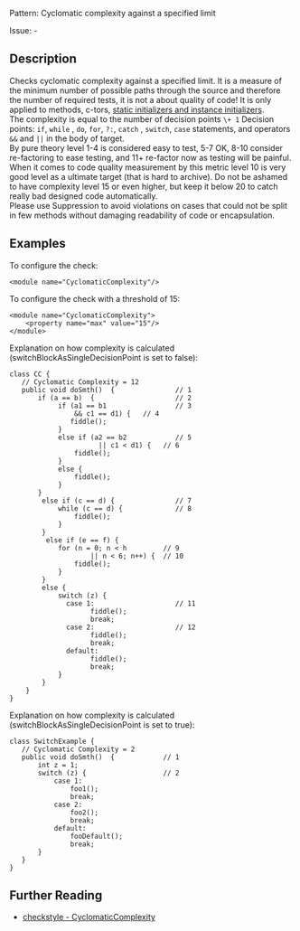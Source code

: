 Pattern: Cyclomatic complexity against a specified limit

Issue: -

## Description

Checks cyclomatic complexity against a specified limit. It is a measure of the minimum number of possible paths through the source and therefore the number of required tests, it is not a about quality of code! It is only applied to methods, c-tors, [static initializers and instance initializers](https://docs.oracle.com/javase/tutorial/java/javaOO/initial.html).   
The complexity is equal to the number of decision points `\+ 1` Decision points: `if`, `while` , `do`, `for`, `?:`, `catch` , `switch`, `case` statements, and operators `&&` and `||` in the body of target.   
By pure theory level 1-4 is considered easy to test, 5-7 OK, 8-10 consider re-factoring to ease testing, and 11+ re-factor now as testing will be painful.   
When it comes to code quality measurement by this metric level 10 is very good level as a ultimate target (that is hard to archive). Do not be ashamed to have complexity level 15 or even higher, but keep it below 20 to catch really bad designed code automatically.   
Please use Suppression to avoid violations on cases that could not be split in few methods without damaging readability of code or encapsulation.   


## Examples

To configure the check: 
    
    
    <module name="CyclomaticComplexity"/>
            

To configure the check with a threshold of 15: 
    
    
    <module name="CyclomaticComplexity">
        <property name="max" value="15"/>
    </module>
            

Explanation on how complexity is calculated (switchBlockAsSingleDecisionPoint is set to false): 
    
    
    class CC {
       // Cyclomatic Complexity = 12
       public void doSmth()  {               // 1
           if (a == b)  {                    // 2
                if (a1 == b1                 // 3
                    && c1 == d1) {   // 4
                   fiddle();
                }
                else if (a2 == b2            // 5
                          || c1 < d1) {   // 6
                    fiddle();
                }
                else {
                    fiddle();
                }
           }
            else if (c == d) {               // 7
                while (c == d) {             // 8
                    fiddle();
                }
            }
             else if (e == f) {
                for (n = 0; n < h         // 9
                        || n < 6; n++) {  // 10
                    fiddle();
                }
            }
            else {
                switch (z) {
                  case 1:                    // 11
                        fiddle();
                        break;
                  case 2:                    // 12
                        fiddle();
                        break;
                  default:
                        fiddle();
                        break;
                }
            }
        }
    }        

Explanation on how complexity is calculated (switchBlockAsSingleDecisionPoint is set to true): 
    
    
    class SwitchExample {
       // Cyclomatic Complexity = 2
       public void doSmth()  {            // 1
           int z = 1;
           switch (z) {                   // 2
               case 1:
                   foo1();
                   break;
               case 2:
                   foo2();
                   break;
               default:
                   fooDefault();
                   break;
           }
       }
    }

## Further Reading

* [checkstyle - CyclomaticComplexity](http://checkstyle.sourceforge.net/config_metrics.html#CyclomaticComplexity)